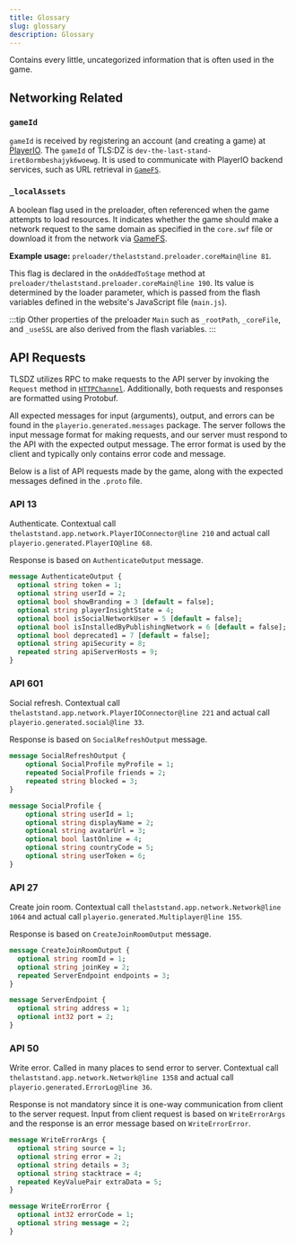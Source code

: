 ```yaml
---
title: Glossary
slug: glossary
description: Glossary
---
```


Contains every little, uncategorized information that is often used in the game.

## Networking Related

### `gameId`

`gameId` is received by registering an account (and creating a game) at [PlayerIO](playerio.com). The `gameId` of TLS:DZ is `dev-the-last-stand-iret8ormbeshajyk6woewg`. It is used to communicate with PlayerIO backend services, such as URL retrieval in [`GameFS`](/playerio/gamefs).

### `_localAssets`

A boolean flag used in the preloader, often referenced when the game attempts to load resources. It indicates whether the game should make a network request to the same domain as specified in the `core.swf` file or download it from the network via [GameFS](/playerio/gamefs).

**Example usage:** `preloader/thelaststand.preloader.coreMain@line 81`.

This flag is declared in the `onAddedToStage` method at `preloader/thelaststand.preloader.coreMain@line 190`. Its value is determined by the loader parameter, which is passed from the flash variables defined in the website's JavaScript file (`main.js`).

:::tip
Other properties of the preloader `Main` such as `_rootPath`, `_coreFile`, and `_useSSL` are also derived from the flash variables.
:::

## API Requests

TLSDZ utilizes RPC to make requests to the API server by invoking the `Request` method in [`HTTPChannel`](/playerio/utils/httpchannel). Additionally, both requests and responses are formatted using Protobuf.

All expected messages for input (arguments), output, and errors can be found in the `playerio.generated.messages` package. The server follows the input message format for making requests, and our server must respond to the API with the expected output message. The error format is used by the client and typically only contains error code and message.

Below is a list of API requests made by the game, along with the expected messages defined in the `.proto` file.

### API 13

Authenticate. Contextual call `thelaststand.app.network.PlayerIOConnector@line 210` and actual call `playerio.generated.PlayerIO@line 68`.

Response is based on `AuthenticateOutput` message.

```protobuf
message AuthenticateOutput {
  optional string token = 1;
  optional string userId = 2;
  optional bool showBranding = 3 [default = false];
  optional string playerInsightState = 4;
  optional bool isSocialNetworkUser = 5 [default = false];
  optional bool isInstalledByPublishingNetwork = 6 [default = false];
  optional bool deprecated1 = 7 [default = false];
  optional string apiSecurity = 8;
  repeated string apiServerHosts = 9;
}
```

### API 601

Social refresh. Contextual call `thelaststand.app.network.PlayerIOConnector@line 221` and actual call `playerio.generated.social@line 33`.

Response is based on `SocialRefreshOutput` message.

```protobuf
message SocialRefreshOutput {
    optional SocialProfile myProfile = 1;
    repeated SocialProfile friends = 2;
    repeated string blocked = 3;
}

message SocialProfile {
    optional string userId = 1;
    optional string displayName = 2;
    optional string avatarUrl = 3;
    optional bool lastOnline = 4;
    optional string countryCode = 5;
    optional string userToken = 6;
}
```

### API 27

Create join room. Contextual call `thelaststand.app.network.Network@line 1064` and actual call `playerio.generated.Multiplayer@line 155`.

Response is based on `CreateJoinRoomOutput` message.

```protobuf
message CreateJoinRoomOutput {
  optional string roomId = 1;
  optional string joinKey = 2;
  repeated ServerEndpoint endpoints = 3;
}

message ServerEndpoint {
  optional string address = 1;
  optional int32 port = 2;
}
```

### API 50

Write error. Called in many places to send error to server. Contextual call `thelaststand.app.network.Network@line 1358` and actual call `playerio.generated.ErrorLog@line 36`.

Response is not mandatory since it is one-way communication from client to the server request. Input from client request is based on `WriteErrorArgs` and the response is an error message based on `WriteErrorError`.

```protobuf
message WriteErrorArgs {
  optional string source = 1;
  optional string error = 2;
  optional string details = 3;
  optional string stacktrace = 4;
  repeated KeyValuePair extraData = 5;
}

message WriteErrorError {
  optional int32 errorCode = 1;
  optional string message = 2;
}
```
